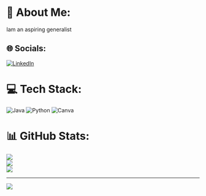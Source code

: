 # 💫 About Me:
Iam an aspiring generalist


## 🌐 Socials:
[![LinkedIn](https://img.shields.io/badge/LinkedIn-%230077B5.svg?logo=linkedin&logoColor=white)](https://linkedin.com/in/amithgowdam) 

# 💻 Tech Stack:
![Java](https://img.shields.io/badge/java-%23ED8B00.svg?style=flat&logo=openjdk&logoColor=white) ![Python](https://img.shields.io/badge/python-3670A0?style=flat&logo=python&logoColor=ffdd54) ![Canva](https://img.shields.io/badge/Canva-%2300C4CC.svg?style=flat&logo=Canva&logoColor=white)
# 📊 GitHub Stats:
![](https://github-readme-stats.vercel.app/api?username=amithgowda-m&theme=rose&hide_border=false&include_all_commits=true&count_private=false)<br/>
![](https://github-readme-streak-stats.herokuapp.com/?user=amithgowda-m&theme=rose&hide_border=false)<br/>
![](https://github-readme-stats.vercel.app/api/top-langs/?username=amithgowda-m&theme=rose&hide_border=false&include_all_commits=true&count_private=false&layout=compact)

---
[![](https://visitcount.itsvg.in/api?id=amithgowda-m&icon=0&color=0)](https://visitcount.itsvg.in)

<!-- Proudly created with GPRM ( https://gprm.itsvg.in ) -->
